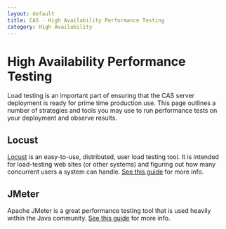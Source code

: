 ```yaml
---
layout: default
title: CAS - High Availability Performance Testing
category: High Availability
---
```


# High Availability Performance Testing

Load testing is an important part of ensuring that the CAS server deployment is ready for prime time production use. This page outlines a number of strategies and tools you may use to run performance tests on your deployment and observe results.

## Locust

[Locust](http://locust.io/) is an easy-to-use, distributed, user load testing tool. It is intended for load-testing web sites (or other systems) and figuring out how many concurrent users a system can handle. [See this guide](Performance-Testing-Locust.html) for more info.

## JMeter

Apache JMeter is a great performance testing tool that is used heavily within the Java community. [See this guide](Performance-Testing-JMeter.html) for more info.
